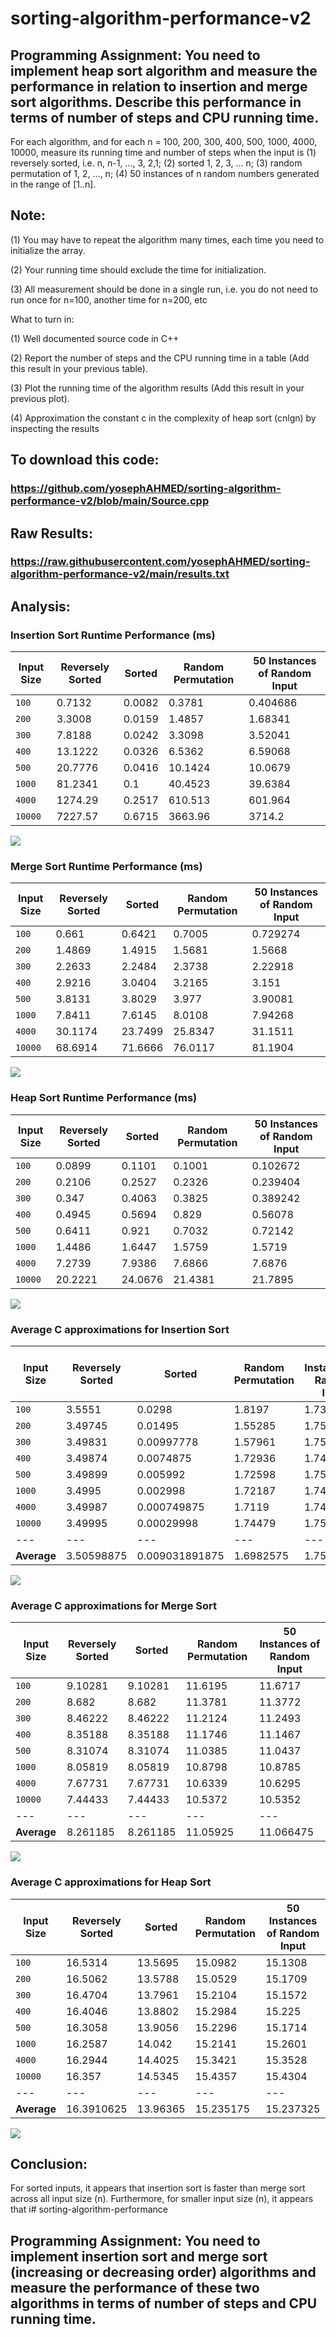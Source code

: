 # sorting-algorithm-performance-v2
## Programming Assignment: You need to implement heap sort algorithm and measure the performance in relation to insertion and merge sort algorithms. Describe this performance in terms of number of steps and CPU running time.

For each algorithm, and for each n = 100, 200, 300, 400, 500, 1000, 4000, 10000, measure its running time and number of steps when the input is (1) reversely sorted, i.e. n, n-1, …, 3, 2,1; (2) sorted 1, 2, 3, … n; (3) random permutation of 1, 2, …, n; (4) 50 instances of n random numbers generated in the range of [1..n].

## Note:

(1) You may have to repeat the algorithm many times, each time you need to initialize the array.

(2) Your running time should exclude the time for initialization. 

(3) All measurement should be done in a single run, i.e. you do not need to run once for n=100, another time for n=200, etc

 

What to turn in:

(1) Well documented source code in C++

(2) Report the number of steps and the CPU running time in a table (Add this result in your previous table).

(3) Plot the running time of the algorithm results (Add this result in your previous plot).

(4) Approximation the constant c in the complexity of heap sort (cnlgn) by inspecting the results

## To download this code:
### https://github.com/yosephAHMED/sorting-algorithm-performance-v2/blob/main/Source.cpp

## Raw Results:
### https://raw.githubusercontent.com/yosephAHMED/sorting-algorithm-performance-v2/main/results.txt

## Analysis:
### Insertion Sort Runtime Performance (ms)
| Input Size | Reversely Sorted | Sorted | Random Permutation | 50 Instances of Random Input |
| --- | --- | --- | --- | --- |
| `100` | 0.7132  | 0.0082 | 0.3781 | 0.404686 |
| `200` | 3.3008 | 0.0159 | 1.4857 | 1.68341 |
| `300` | 7.8188 | 0.0242 | 3.3098 | 3.52041 |
| `400` | 13.1222 | 0.0326 | 6.5362 | 6.59068 |
| `500` | 20.7776 | 0.0416 | 10.1424 | 10.0679 |
| `1000` | 81.2341 | 0.1 | 40.4523 | 39.6384 |
| `4000` | 1274.29 | 0.2517 | 610.513 | 601.964 |
| `10000` | 7227.57 | 0.6715 | 3663.96 | 3714.2 |

<a href="https://gist.githubusercontent.com/yosephAHMED/1b64610bd5942dd886dced5bd19853a0/raw/8b7fa99ec8ff80e458ce7f77da55db0f12092a00/Insertion_Sort_Performance.svg">
  <img src="https://gist.githubusercontent.com/yosephAHMED/1b64610bd5942dd886dced5bd19853a0/raw/8b7fa99ec8ff80e458ce7f77da55db0f12092a00/Insertion_Sort_Performance.svg">
</a>

### Merge Sort Runtime Performance (ms)
| Input Size | Reversely Sorted | Sorted | Random Permutation | 50 Instances of Random Input |
| --- | --- | --- | --- | --- |
| `100` | 0.661  | 0.6421 | 0.7005 | 0.729274 |
| `200` | 1.4869 | 1.4915 | 1.5681 | 1.5668 |
| `300` | 2.2633 | 2.2484 | 2.3738 | 2.22918 |
| `400` | 2.9216 | 3.0404 | 3.2165 | 3.151 |
| `500` | 3.8131 | 3.8029 | 3.977 | 3.90081 |
| `1000` | 7.8411 | 7.6145 | 8.0108 | 7.94268 |
| `4000` | 30.1174 | 23.7499 | 25.8347 | 31.1511 |
| `10000` | 68.6914 | 71.6666 | 76.0117 | 81.1904 |

<a href="https://gist.githubusercontent.com/yosephAHMED/a027ccf406a2a72c2e07672fb7a28a75/raw/d8df8aeb8229a9fd98df50d0348b74fcfb2162a2/Merge_Sort_Performance.svg">
  <img src="https://gist.githubusercontent.com/yosephAHMED/a027ccf406a2a72c2e07672fb7a28a75/raw/d8df8aeb8229a9fd98df50d0348b74fcfb2162a2/Merge_Sort_Performance.svg">
</a>

### Heap Sort Runtime Performance (ms)
| Input Size | Reversely Sorted | Sorted | Random Permutation | 50 Instances of Random Input |
| --- | --- | --- | --- | --- |
| `100` | 0.0899  | 0.1101 | 0.1001 | 0.102672 |
| `200` | 0.2106 | 0.2527 | 0.2326 | 0.239404 |
| `300` | 0.347 | 0.4063 | 0.3825 | 0.389242 |
| `400` | 0.4945 | 0.5694 | 0.829 | 0.56078 |
| `500` | 0.6411 | 0.921 | 0.7032 | 0.72142 |
| `1000` | 1.4486 | 1.6447 | 1.5759 | 1.5719 |
| `4000` | 7.2739 | 7.9386 | 7.6866 | 7.6876 |
| `10000` | 20.2221 | 24.0676 | 21.4381 | 21.7895 |

<a href="https://gist.githubusercontent.com/yosephAHMED/519c2aefda863e67ba4f5cd2defbdb3e/raw/0aa554bc97d25f66d56a9fc5bf004e7c59d8b009/HeapSort.svg">
  <img src="https://gist.githubusercontent.com/yosephAHMED/519c2aefda863e67ba4f5cd2defbdb3e/raw/0aa554bc97d25f66d56a9fc5bf004e7c59d8b009/HeapSort.svg">
</a>

### Average C approximations for Insertion Sort
| Input Size | Reversely Sorted | Sorted | Random Permutation | 50 Instances of Random Input |
| --- | --- | --- | --- | --- |
| `100` | 3.5551 | 0.0298 | 1.8197 | 1.739 |
| `200` | 3.49745 | 0.01495 | 1.55285 | 1.75162 |
| `300` | 3.49831 | 0.00997778 | 1.57961 | 1.75683 |
| `400` | 3.49874 | 0.0074875 | 1.72936 | 1.74756 |
| `500` | 3.49899 | 0.005992 | 1.72598 | 1.75616 |
| `1000` | 3.4995 | 0.002998 | 1.72187 | 1.74925 |
| `4000` | 3.49987 | 0.000749875 | 1.7119 | 1.74857 |
| `10000` | 3.49995 | 0.00029998 | 1.74479 | 1.7511 |
| --- | --- | --- | --- | --- |
| **Average** | 3.50598875 | 0.009031891875 | 1.6982575 | 1.75001125 |

<a href="https://gist.githubusercontent.com/yosephAHMED/57e21327b739594cc26b36dc77a39d89/raw/3853f43d1d0763bb953ee860c7ac1af750771015/Insertion_Sort_C_Approximation.svg">
  <img src="https://gist.githubusercontent.com/yosephAHMED/57e21327b739594cc26b36dc77a39d89/raw/3853f43d1d0763bb953ee860c7ac1af750771015/Insertion_Sort_C_Approximation.svg">
</a>

### Average C approximations for Merge Sort
| Input Size | Reversely Sorted | Sorted | Random Permutation | 50 Instances of Random Input |
| --- | --- | --- | --- | --- |
| `100` | 9.10281 | 9.10281 | 11.6195 | 11.6717 |
| `200` | 8.682 | 8.682 | 11.3781 | 11.3772 |
| `300` | 8.46222 | 8.46222 | 11.2124 | 11.2493 |
| `400` | 8.35188 | 8.35188 | 11.1746 | 11.1467 |
| `500` | 8.31074 | 8.31074 | 11.0385 | 11.0437 |
| `1000` | 8.05819 | 8.05819 | 10.8798 | 10.8785 |
| `4000` | 7.67731 | 7.67731 | 10.6339 | 10.6295 |
| `10000` | 7.44433 | 7.44433 | 10.5372 | 10.5352 |
| --- | --- | --- | --- | --- |
| **Average** | 8.261185 | 8.261185 | 11.05925 | 11.066475 |

<a href="https://gist.githubusercontent.com/yosephAHMED/4241617bb803a9d3d39a6260b95b8558/raw/21a6b219a1b2ed4cca90af7816bb6cf3d3be6a6a/Merge_Sort_C_Approximation.svg">
  <img src="https://gist.githubusercontent.com/yosephAHMED/4241617bb803a9d3d39a6260b95b8558/raw/21a6b219a1b2ed4cca90af7816bb6cf3d3be6a6a/Merge_Sort_C_Approximation.svg">
</a>

### Average C approximations for Heap Sort
| Input Size | Reversely Sorted | Sorted | Random Permutation | 50 Instances of Random Input |
| --- | --- | --- | --- | --- |
| `100` | 16.5314 | 13.5695 | 15.0982 | 15.1308 |
| `200` | 16.5062 | 13.5788 | 15.0529 | 15.1709 |
| `300` | 16.4704 | 13.7961 | 15.2104 | 15.1572 |
| `400` | 16.4046 | 13.8802 | 15.2984 | 15.225 |
| `500` | 16.3058 | 13.9056 | 15.2296 | 15.1714 |
| `1000` | 16.2587 | 14.042 | 15.2141 | 15.2601 |
| `4000` | 16.2944 | 14.4025 | 15.3421 | 15.3528 |
| `10000` | 16.357 | 14.5345 | 15.4357 | 15.4304 |
| --- | --- | --- | --- | --- |
| **Average** | 16.3910625 | 13.96365 | 15.235175 | 15.237325 |

<a href="https://gist.githubusercontent.com/yosephAHMED/6b05590c50ed31791b14145f5ec28747/raw/a8996622ef16fddac9e75724b06c6b7e449df031/HeapSortCApprox.svg">
  <img src="https://gist.githubusercontent.com/yosephAHMED/6b05590c50ed31791b14145f5ec28747/raw/a8996622ef16fddac9e75724b06c6b7e449df031/HeapSortCApprox.svg">
</a>

## Conclusion:
For sorted inputs, it appears that insertion sort is faster than merge sort across all input size (n). Furthermore, for smaller input size (n), it appears that i# sorting-algorithm-performance
## Programming Assignment: You need to implement insertion sort and merge sort (increasing or decreasing order) algorithms and measure the performance of these two algorithms in terms of number of steps and CPU running time.
